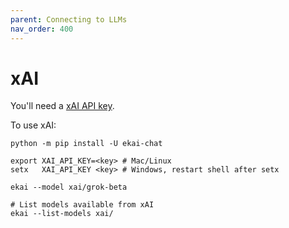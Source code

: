 ```yaml
---
parent: Connecting to LLMs
nav_order: 400
---
```


# xAI

You'll need a [xAI API key](https://console.x.ai.).

To use xAI:

```
python -m pip install -U ekai-chat

export XAI_API_KEY=<key> # Mac/Linux
setx   XAI_API_KEY <key> # Windows, restart shell after setx

ekai --model xai/grok-beta

# List models available from xAI
ekai --list-models xai/
```


